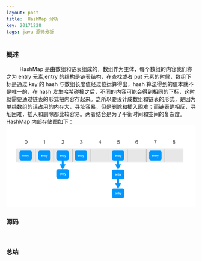 ```yaml
---
layout: post
title:  HashMap 分析
key: 20171228
tags: java 源码分析
---
```


### <i class="fa fa-rebel fa-1x" aria-hidden="true"></i> 概述
&nbsp;&nbsp;&nbsp;&nbsp;&nbsp;&nbsp;&nbsp;&nbsp;
HashMap 是由数组和链表组成的，数组作为主体，每个数组的内容我们称之为 entry 元素,entry 的结构是链表结构，在查找或者 put 元素的时候，数组下标是通过 key 的 hash 与数组长度值经过位运算得出，hash 算法得到的值本就不是唯一的，在 hash 发生哈希碰撞之后，不同的内容可能会得到相同的下标，这时就需要通过链表的形式把内容存起来。之所以要设计成数组和链表的形式，是因为单纯数组的话占用的内存大，寻址容易，但是删除和插入困难；而链表确相反，寻址困难，插入和删除都比较容易。两者结合是为了平衡时间和空间的复杂度。HashMap 内部存储图如下：
![](/assets/hashmap/hashmap.png)
### <i class="fa fa-rebel fa-1x" aria-hidden="true"></i> 源码
&nbsp;&nbsp;&nbsp;&nbsp;&nbsp;&nbsp;&nbsp;&nbsp;

### <i class="fa fa-rebel fa-1x" aria-hidden="true"></i> 总结
&nbsp;&nbsp;&nbsp;&nbsp;&nbsp;&nbsp;&nbsp;&nbsp;

